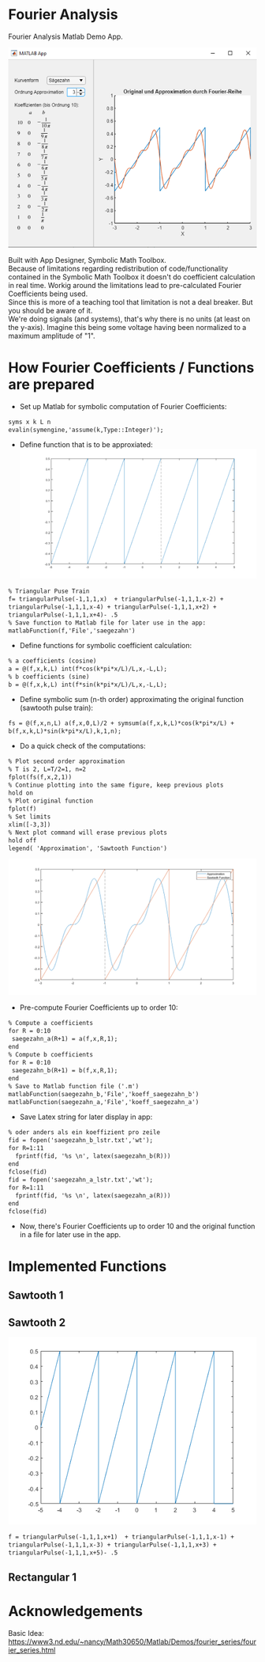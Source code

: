 # Fourier Analysis
Fourier Analysis Matlab Demo App.  

![Matlab Fourier Analysis Demo App Screenshot](matlab_app.png)  

Built with App Designer, Symbolic Math Toolbox.  
Because of limitations regarding redistribution of code/functionality contained in the Symbolic Math Toolbox it doesn't do coefficient calculation in real time. Workig around the limitations lead to pre-calculated Fourier Coefficients being used.   
Since this is more of a teaching tool that limitation is not a deal breaker. But you should be aware of it.  
We're doing signals (and systems), that's why there is no units (at least on the y-axis). Imagine this being some voltage having been normalized to a maximum amplitude of "1".

# How Fourier Coefficients / Functions are prepared  
- Set up Matlab for symbolic computation of Fourier Coefficients: 
```
syms x k L n
evalin(symengine,'assume(k,Type::Integer)');
```  
- Define function that is to be approxiated:
![Sawtooth Function](sawtooth.png)
```
% Triangular Puse Train
f= triangularPulse(-1,1,1,x)  + triangularPulse(-1,1,1,x-2) + triangularPulse(-1,1,1,x-4) + triangularPulse(-1,1,1,x+2) + triangularPulse(-1,1,1,x+4)- .5
% Save function to Matlab file for later use in the app:
matlabFunction(f,'File','saegezahn')
```

- Define functions for symbolic coefficient calculation: 
```
% a coefficients (cosine)
a = @(f,x,k,L) int(f*cos(k*pi*x/L)/L,x,-L,L);
% b coefficients (sine)
b = @(f,x,k,L) int(f*sin(k*pi*x/L)/L,x,-L,L);
```
- Define symbolic sum (n-th order) approximating the original function (sawtooth pulse train):
```
fs = @(f,x,n,L) a(f,x,0,L)/2 + symsum(a(f,x,k,L)*cos(k*pi*x/L) + b(f,x,k,L)*sin(k*pi*x/L),k,1,n);
```

- Do a quick check of the computations:
```
% Plot second order approximation
% T is 2, L=T/2=1, n=2
fplot(fs(f,x,2,1))
% Continue plotting into the same figure, keep previous plots
hold on
% Plot original function
fplot(f)
% Set limits
xlim([-3,3])
% Next plot command will erase previous plots
hold off
legend( 'Approximation', 'Sawtooth Function')
```
![Sawtooth function and second order approximation by Fourier Series](sawtooth_and_approx2nd.png)

- Pre-compute Fourier Coefficients up to order 10:
```
% Compute a coefficients
for R = 0:10
 saegezahn_a(R+1) = a(f,x,R,1); 
end
% Compute b coefficients
for R = 0:10
 saegezahn_b(R+1) = b(f,x,R,1); 
end
% Save to Matlab function file ('.m')
matlabFunction(saegezahn_b,'File','koeff_saegezahn_b')
matlabFunction(saegezahn_a,'File','koeff_saegezahn_a')
```

- Save Latex string for later display in app:
```
% oder anders als ein koeffizient pro zeile
fid = fopen('saegezahn_b_lstr.txt','wt');
for R=1:11
  fprintf(fid, '%s \n', latex(saegezahn_b(R)))
end
fclose(fid)
fid = fopen('saegezahn_a_lstr.txt','wt');
for R=1:11
  fprintf(fid, '%s \n', latex(saegezahn_a(R)))
end
fclose(fid)
```

- Now, there's Fourier Coefficients up to order 10 and the original function in a file for later use in the app.

# Implemented Functions
## Sawtooth 1

## Sawtooth 2
![Sawtooth #2](sawtooth_2.png)
```
f = triangularPulse(-1,1,1,x+1)  + triangularPulse(-1,1,1,x-1) + triangularPulse(-1,1,1,x-3) + triangularPulse(-1,1,1,x+3) + triangularPulse(-1,1,1,x+5)- .5
```

## Rectangular 1

# Acknowledgements 

Basic Idea:  https://www3.nd.edu/~nancy/Math30650/Matlab/Demos/fourier_series/fourier_series.html
